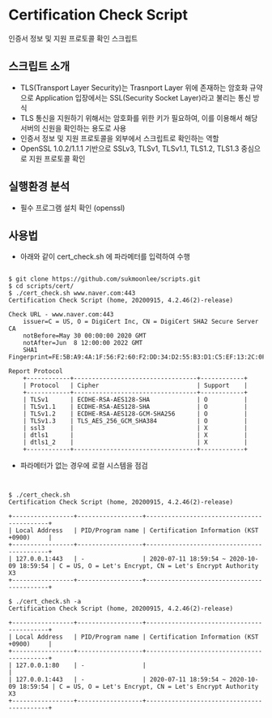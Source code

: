 # Certification Check Script
인증서 정보 및 지원 프로토콜 확인 스크립트

## 스크립트 소개
* TLS(Transport Layer Security)는 Trasnport Layer 위에 존재하는 암호화 규약으로 Application 입장에서는 SSL(Security Socket Layer)라고 불리는 통신 방식
* TLS 통신을 지원하기 위해서는 암호화를 위한 키가 필요하여, 이를 이용해서 해당 서버의 신원을 확인하는 용도로 사용
* 인증서 정보 및 지원 프로토콜을 외부에서 스크립트로 확인하는 역할
* OpenSSL 1.0.2/1.1.1 기반으로 SSLv3, TLSv1, TLSv1.1, TLS1.2, TLS1.3 중심으로 지원 프로토콜 확인

## 실행환경 분석
 * 필수 프로그램 설치 확인 (openssl)

## 사용법
 * 아래와 같이 cert_check.sh 에 파라메터를 입력하여 수행
<pre><code>
$ git clone https://github.com/sukmoonlee/scripts.git
$ cd scripts/cert/
$ ./cert_check.sh www.naver.com:443
Certification Check Script (home, 20200915, 4.2.46(2)-release)

Check URL - www.naver.com:443
    issuer=C = US, O = DigiCert Inc, CN = DigiCert SHA2 Secure Server CA
    notBefore=May 30 00:00:00 2020 GMT
    notAfter=Jun  8 12:00:00 2022 GMT
    SHA1 Fingerprint=FE:5B:A9:4A:1F:56:F2:60:F2:DD:34:D2:55:B3:D1:C5:EF:13:2C:0F

Report Protocol
    +------------+----------------------------------+------------+
    | Protocol   | Cipher                           | Support    |
    +------------+----------------------------------+------------+
    | TLSv1      | ECDHE-RSA-AES128-SHA             | O          |
    | TLSv1.1    | ECDHE-RSA-AES128-SHA             | O          |
    | TLSv1.2    | ECDHE-RSA-AES128-GCM-SHA256      | O          |
    | TLSv1.3    | TLS_AES_256_GCM_SHA384           | O          |
    | ssl3       |                                  | X          |
    | dtls1      |                                  | X          |
    | dtls1_2    |                                  | X          |
    +------------+----------------------------------+------------+
</code></pre>

 * 파라메터가 없는 경우에 로컬 시스템을 점검
<pre><code>

$ ./cert_check.sh
Certification Check Script (home, 20200915, 4.2.46(2)-release)

+-----------------+------------------+-------------------------------------------+
| Local Address   | PID/Program name | Certification Information (KST +0900)     |
+-----------------+------------------+-------------------------------------------+
| 127.0.0.1:443   | -                | 2020-07-11 18:59:54 ~ 2020-10-09 18:59:54 | C = US, O = Let's Encrypt, CN = Let's Encrypt Authority X3
+-----------------+------------------+-------------------------------------------+

$ ./cert_check.sh -a
Certification Check Script (home, 20200915, 4.2.46(2)-release)

+-----------------+------------------+-------------------------------------------+
| Local Address   | PID/Program name | Certification Information (KST +0900)     |
+-----------------+------------------+-------------------------------------------+
| 127.0.0.1:80    | -                |                                           |
| 127.0.0.1:443   | -                | 2020-07-11 18:59:54 ~ 2020-10-09 18:59:54 | C = US, O = Let's Encrypt, CN = Let's Encrypt Authority X3
+-----------------+------------------+-------------------------------------------+
</code></pre>
